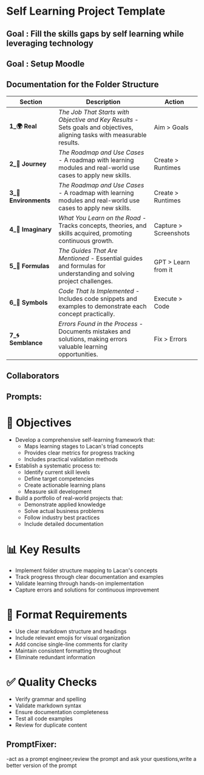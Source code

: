# Self Learning Project Template
## Goal : Fill the skills gaps by self learning while leveraging technology
## Goal : Setup Moodle

## Documentation for the Folder Structure

| Section         | Description                                                                                                      | Action                |
|-----------------|------------------------------------------------------------------------------------------------------------------|-----------------------|
| **1_🌍 Real**         | *The Job That Starts with Objective and Key Results* - Sets goals and objectives, aligning tasks with measurable results. | Aim > Goals   |
| **2_🌳 Journey** | *The Roadmap and Use Cases* - A roadmap with learning modules and real-world use cases to apply new skills.            | Create > Runtimes |
| **3_🌳 Environments** | *The Roadmap and Use Cases* - A roadmap with learning modules and real-world use cases to apply new skills.            | Create > Runtimes |
| **4_🌌 Imaginary**    | *What You Learn on the Road* - Tracks concepts, theories, and skills acquired, promoting continuous growth.            | Capture > Screenshots |
| **5_📐 Formulas**     | *The Guides That Are Mentioned* - Essential guides and formulas for understanding and solving project challenges.     |  GPT > Learn from it |
| **6_🔣 Symbols**      | *Code That Is Implemented* - Includes code snippets and examples to demonstrate each concept practically.              |  Execute > Code   |
| **7_🌀 Semblance**    | *Errors Found in the Process* - Documents mistakes and solutions, making errors valuable learning opportunities.       |  Fix > Errors   |

## Collaborators

## Prompts:
# 🎯 Objectives
- Develop a comprehensive self-learning framework that:
  - Maps learning stages to Lacan's triad concepts
  - Provides clear metrics for progress tracking
  - Includes practical validation methods
- Establish a systematic process to:
  - Identify current skill levels
  - Define target competencies 
  - Create actionable learning plans
  - Measure skill development
- Build a portfolio of real-world projects that:
  - Demonstrate applied knowledge
  - Solve actual business problems
  - Follow industry best practices
  - Include detailed documentation

# 📊 Key Results
- Implement folder structure mapping to Lacan's concepts
- Track progress through clear documentation and examples
- Validate learning through hands-on implementation
- Capture errors and solutions for continuous improvement

# 📝 Format Requirements
- Use clear markdown structure and headings
- Include relevant emojis for visual organization
- Add concise single-line comments for clarity
- Maintain consistent formatting throughout
- Eliminate redundant information

# ✅ Quality Checks
- Verify grammar and spelling
- Validate markdown syntax
- Ensure documentation completeness
- Test all code examples
- Review for duplicate content

## PromptFixer:
-act as a prompt engineer,review the prompt and ask your questions,write a better version of the prompt
